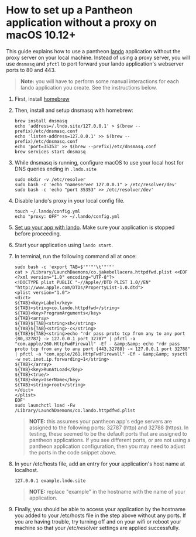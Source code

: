 How to set up a Pantheon application without a proxy on macOS 10.12+
====================================================================

This guide explains how to use a pantheon [lando](https://github.com/kalabox/lando) application without the proxy server on your local machine. Instead of using a proxy server, you will use `dnsmasq` and `pfctl` to port forward your lando application's webserver ports to 80 and 443.

> **Note:** you will have to perform some manual interactions for each lando application you create. See the instructions below.

1. First, install [homebrew](https://brew.sh)
2. Then, install and setup dnsmasq with homebrew:

    ```
    brew install dnsmasq
    echo 'address=/.lndo.site/127.0.0.1' > $(brew --prefix)/etc/dnsmasq.conf
    echo 'listen-address=127.0.0.1' >> $(brew --prefix)/etc/dnsmasq.conf
    echo 'port=35353' >> $(brew --prefix)/etc/dnsmasq.conf
    brew services start dnsmasq
    ```

3. While dnsmasq is running, configure macOS to use your local host for DNS queries ending in `.lndo.site`

    ```
    sudo mkdir -v /etc/resolver
    sudo bash -c 'echo "nameserver 127.0.0.1" > /etc/resolver/dev'
    sudo bash -c 'echo "port 35353" >> /etc/resolver/dev'
    ```

4. Disable lando's proxy in your local config file.

    ```
    touch ~/.lando/config.yml
    echo "proxy: OFF" >> ~/.lando/config.yml
    ```

5. [Set up your app with lando](https://docs.lndo.io/tutorials/basics.html). Make sure your application is stopped before proceeding.
6. Start your application using `lando start`.
7. In terminal, run the following command all at once:

    ```
    sudo bash -c 'export TAB=$'"'"'\t'"'"'
    cat > /Library/LaunchDaemons/co.jakebellacera.httpdfwd.plist <<EOF
    <?xml version="1.0" encoding="UTF-8"?>
    <!DOCTYPE plist PUBLIC "-//Apple//DTD PLIST 1.0//EN" "http://www.apple.com/DTDs/PropertyList-1.0.dtd">
    <plist version="1.0">
    <dict>
    ${TAB}<key>Label</key>
    ${TAB}<string>co.lando.httpdfwd</string>
    ${TAB}<key>ProgramArguments</key>
    ${TAB}<array>
    ${TAB}${TAB}<string>sh</string>
    ${TAB}${TAB}<string>-c</string>
    ${TAB}${TAB}<string>echo "rdr pass proto tcp from any to any port {80,32787} -> 127.0.0.1 port 32787" | pfctl -a "com.apple/260.HttpFwdFirewall" -Ef - &amp;&amp; echo "rdr pass proto tcp from any to any port {443,32788} -> 127.0.0.1 port 32788" | pfctl -a "com.apple/261.HttpFwdFirewall" -Ef - &amp;&amp; sysctl -w net.inet.ip.forwarding=1</string>
    ${TAB}</array>
    ${TAB}<key>RunAtLoad</key>
    ${TAB}<true/>
    ${TAB}<key>UserName</key>
    ${TAB}<string>root</string>
    </dict>
    </plist>
    EOF'
    sudo launchctl load -Fw /Library/LaunchDaemons/co.lando.httpdfwd.plist
    ```

    > **NOTE:** this assumes your pantheon app's edge servers are assigned to the following ports: 32787 (http) and 32788 (https). In testing, these seemed to be the default ports that are assigned to pantheon applications. If you see different ports, or are not using a pantheon application configuration, then you may need to adjust the ports in the code snippet above.

8. In your /etc/hosts file, add an entry for your application's host name at localhost.

    ```
    127.0.0.1 example.lndo.site
    ```

    > **NOTE:** replace "example" in the hostname with the name of your application.

9. Finally, you should be able to access your application by the hostname you added to your /etc/hosts file in the step above without any ports. If you are having trouble, try turning off and on your wifi or reboot your machine so that your /etc/resolver settings are applied successfully.
